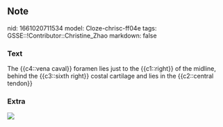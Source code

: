 ## Note
nid: 1661020711534
model: Cloze-chrisc-ff04e
tags: GSSE::!Contributor::Christine_Zhao
markdown: false

### Text
The {{c4::vena caval}} foramen lies just to the {{c1::right}} of the midline, behind the {{c3::sixth right}} costal cartilage and lies in the {{c2::central tendon}}

### Extra
<img src="Screen%20Shot%202021-06-02%20at%208.41.02%20pm.png">
